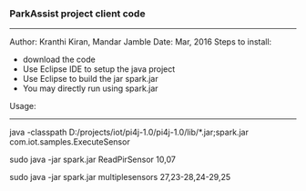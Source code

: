### ParkAssist project client code
*******
Author: Kranthi Kiran, Mandar Jamble
Date: Mar, 2016
Steps to install:
- download the code
- Use Eclipse IDE to setup the java project
- Use Eclipse to build the jar spark.jar
- You may directly run using spark.jar

Usage:
*****
java -classpath D:/projects/iot/pi4j-1.0/pi4j-1.0/lib/*.jar;spark.jar com.iot.samples.ExecuteSensor

sudo java -jar spark.jar ReadPirSensor 10,07

sudo java -jar spark.jar multiplesensors 27,23-28,24-29,25